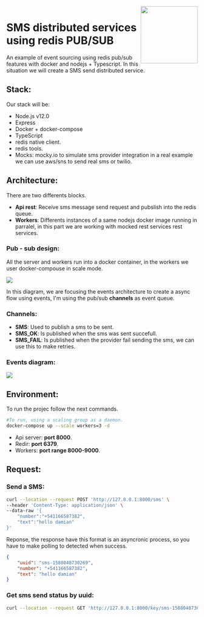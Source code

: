 <img src="https://github.com/damiancipolat/Redis_PUBSUB_node/blob/master/doc/logo.png?raw=true" width="150px" align="right" />

# SMS distributed services using redis PUB/SUB
An example of event sourcing using redis pub/sub features with docker and nodejs + Typescript. In this situation we will create a SMS send distributed service.

## Stack:
Our stack will be:
- Node.js v12.0
- Express
- Docker + docker-compose
- TypeScript
- redis native client.
- redis tools.
- Mocks: mocky.io to simulate sms provider integration in a real example we can use aws/sns to send real sms or twilio.

## Architecture:
There are two differents blocks.
- **Api rest**: Receive sms message send request and pubslish into the redis queue.
- **Workers**: Differents instances of a same nodejs docker image running in parralel, in this part we are working with mocked rest services rest services.

### Pub - sub design:
All the server and workers run into a docker container, in the workers we user docker-compouse in scale mode.

<img src="https://github.com/damiancipolat/Redis_PUBSUB_node/blob/master/doc/pub-sub-redis.png?raw=true" align="center" />

In this diagram, we are focusing the events architecture to create a async flow using events, I'm using the pub/sub **channels** as event queue.

### Channels:
- **SMS**: Used to publish a sms to be sent.
- **SMS_OK**: Is published when the sms was sent succefull.
- **SMS_FAIL**: Is published when the provider fail sending the sms, we can use this to make retries.

### Events diagram:
<img src="https://github.com/damiancipolat/Redis_PUBSUB_node/blob/master/doc/pub-sub-redis-events.png?raw=true" align="center" />

## Environment:
To run the projec follow the next commands.

```sh
#To run, using a scaling group as a daemon.
docker-compose up --scale workers=3 -d
```
- Api server: **port 8000**.
- Redir: **port 6379**.
- Workers: **port range 8000-9000**.

## Request:

### **Send a SMS**:
```sh
curl --location --request POST 'http://127.0.0.1:8000/sms' \
--header 'Content-Type: application/json' \
--data-raw '{
	"number":"+541166587382",
	"text":"hello damian"
}'
```

Reponse, the response have this format is an asyncronic process, so you have to make polling to detected when success.
```json
{
    "uuid": "sms-1588048730269",
    "number": "+541166587382",
    "text": "hello damian"
}
```

### **Get sms send status by uuid**:
```sh
curl --location --request GET 'http://127.0.0.1:8000/key/sms-1588048730269'
```


